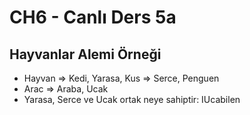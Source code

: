 # CH6 - Canlı Ders 5a

## Hayvanlar Alemi Örneği
- Hayvan => Kedi, Yarasa, Kus => Serce, Penguen
- Arac => Araba, Ucak
- Yarasa, Serce ve Ucak ortak neye sahiptir: IUcabilen